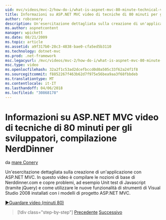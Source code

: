 ```yaml
---
uid: mvc/videos/mvc-2/how-do-i/what-is-aspnet-mvc-80-minute-technical-video-for-developers-building-nerddinner
title: Informazioni su ASP.NET MVC video di tecniche di 80 minuti per gli sviluppatori, compilazione NerdDinner | Documenti Microsoft
author: robconery
description: Un'esercitazione dettagliata sulla creazione di un'applicazione con ASP.NET MVC. In questo video è compilare le nozioni di base dei problemi Nerddinner.com e copre, ad esempio Unit test,...
ms.author: aspnetcontent
manager: wpickett
ms.date: 08/21/2009
ms.topic: article
ms.assetid: a9f317b0-28c3-4838-bae0-cfa5ed5b3110
ms.technology: dotnet-mvc
ms.prod: .net-framework
msc.legacyurl: /mvc/videos/mvc-2/how-do-i/what-is-aspnet-mvc-80-minute-technical-video-for-developers-building-nerddinner
msc.type: video
ms.openlocfilehash: 32a2f1c53ad2dcefbccd0d0a505c33f62a24f1f8
ms.sourcegitcommit: f8852267f463b62d7f975e56bea9aa3f68fbbdeb
ms.translationtype: MT
ms.contentlocale: it-IT
ms.lasthandoff: 04/06/2018
ms.locfileid: "30868178"
---
```

<a name="what-is-aspnet-mvc-80-minute-technical-video-for-developers-building-nerddinner"></a>Informazioni su ASP.NET MVC video di tecniche di 80 minuti per gli sviluppatori, compilazione NerdDinner
====================
da [mare Conery](https://github.com/robconery)

Un'esercitazione dettagliata sulla creazione di un'applicazione con ASP.NET MVC. In questo video è compilare le nozioni di base di Nerddinner.com e copre problemi, ad esempio Unit test di Javascript (tramite jQuery) e come utilizzare le nuove funzionalità di strumenti di Visual Studio 2008 installati con i modelli di progetto ASP.NET MVC.

[&#9654;Guardare video (minuti 80)](https://channel9.msdn.com/Blogs/ASP-NET-Site-Videos/what-is-aspnet-mvc-80-minute-technical-video-for-developers-building-nerddinner)

> [!div class="step-by-step"]
> [Precedente](displaying-a-table-of-database-data.md)
> [Successivo](why-aspnet-mvc-3-minute-overview-video-for-decision-makers.md)
